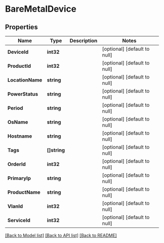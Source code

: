 # BareMetalDevice

## Properties
Name | Type | Description | Notes
------------ | ------------- | ------------- | -------------
**DeviceId** | **int32** |  | [optional] [default to null]
**ProductId** | **int32** |  | [optional] [default to null]
**LocationName** | **string** |  | [optional] [default to null]
**PowerStatus** | **string** |  | [optional] [default to null]
**Period** | **string** |  | [optional] [default to null]
**OsName** | **string** |  | [optional] [default to null]
**Hostname** | **string** |  | [optional] [default to null]
**Tags** | **[]string** |  | [optional] [default to null]
**OrderId** | **int32** |  | [optional] [default to null]
**PrimaryIp** | **string** |  | [optional] [default to null]
**ProductName** | **string** |  | [optional] [default to null]
**VlanId** | **int32** |  | [optional] [default to null]
**ServiceId** | **int32** |  | [optional] [default to null]

[[Back to Model list]](../README.md#documentation-for-models) [[Back to API list]](../README.md#documentation-for-api-endpoints) [[Back to README]](../README.md)


